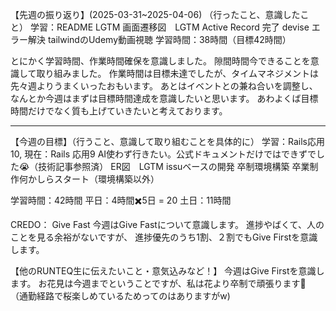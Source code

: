 【先週の振り返り】(2025-03-31~2025-04-06)
（行ったこと、意識したこと）
学習：README LGTM
     画面遷移図　LGTM
     Active Record 完了
     devise エラー解決
		 tailwindのUdemy動画視聴
学習時間：38時間（目標42時間）

とにかく学習時間、作業時間確保を意識しました。
隙間時間今できることを意識して取り組みました。
作業時間は目標未達でしたが、タイムマネジメントは先々週よりうまくいったおもいます。
あとはイベントとの兼ね合いを調整し、なんとか今週はまずは目標時間達成を意識したいと思います。
あわよくば目標時間だけでなく質も上げていきたいと考えております。

***
【今週の目標】（行うこと、意識して取り組むことを具体的に）
学習：Rails応用 10, 現在：Rails 応用9 
     AI使わず行きたい。公式ドキュメントだけではできずでした😭（技術記事参照済）
     ER図　LGTM
     issuベースの開発
     卒制環境構築
		 卒業制作何かしらスタート（環境構築以外）

学習時間：42時間
 平日：4時間✖️5日 = 20
 土日：11時間

CREDO： Give Fast
今週はGive Fastについて意識します。
進捗やばくて、人のことを見る余裕がないですが、
進捗優先のうち1割、２割でもGive Firstを意識します。

【他のRUNTEQ生に伝えたいこと・意気込みなど！】
今週はGive Firstを意識します。
お花見は今週までということですが、私は花より卒制で頑張ります💪
（通勤経路で桜楽しめているためってのはありますがw)